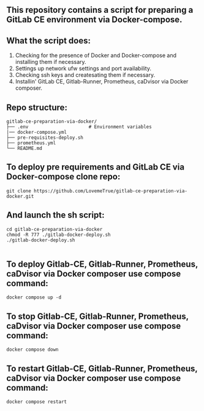## This repository contains a script for preparing a GitLab CE environment via Docker-compose.

## What the script does:
1. Checking for the presence of Docker and Docker-compose and installing them if necessary.
2. Settings up network ufw settings and port availability.
3. Checking ssh keys and createsating them if necessary.
4. Installin' GitLab CE, Gitlab-Runner, Prometheus, caDvisor via Docker composer.

## Repo structure:
```
gitlab-ce-preparation-via-docker/
├── .env                      # Environment variables
|── docker-compose.yml
├── pre-requisites-deploy.sh
├── prometheus.yml
└── README.md

```

## To deploy pre requirements and GitLab CE via Docker-compose clone repo:
```
git clone https://github.com/LovemeTrue/gitlab-ce-preparation-via-docker.git
```
## And launch the sh script:
```
cd gitlab-ce-preparation-via-docker
chmod -R 777 ./gitlab-docker-deploy.sh
./gitlab-docker-deploy.sh


```
## To deploy Gitlab-CE, Gitlab-Runner, Prometheus, caDvisor via Docker composer use compose command:
```
docker compose up -d
```
## To stop Gitlab-CE, Gitlab-Runner, Prometheus, caDvisor via Docker composer use compose command:
```
docker compose down
```
## To restart Gitlab-CE, Gitlab-Runner, Prometheus, caDvisor via Docker composer use compose command:
```
docker compose restart
```
